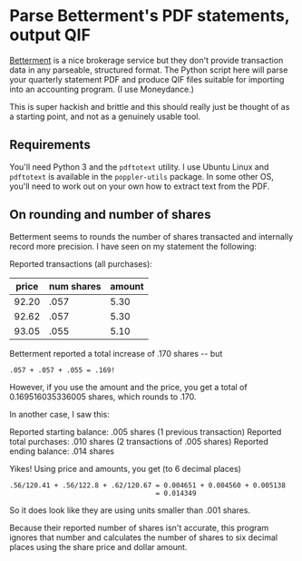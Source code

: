 # Parse Betterment's PDF statements, output QIF

[Betterment](http://betterment.com) is a nice brokerage service but they
don't provide transaction data in any parseable, structured format. The
Python script here will parse your quarterly statement PDF and produce
QIF files suitable for importing into an accounting program. (I use
Moneydance.)

This is super hackish and brittle and this should really just be thought
of as a starting point, and not as a genuinely usable tool. 

## Requirements

You'll need Python 3 and the `pdftotext` utility. I use Ubuntu Linux and
`pdftotext` is available in the `poppler-utils` package. In some other
OS, you'll need to work out on your own how to extract text from the
PDF.

## On rounding and number of shares

Betterment seems to rounds the number of shares transacted and
internally record more precision. I have seen on my statement the
following:

Reported transactions (all purchases):

| price | num shares | amount |
|-------|------------|--------|
| 92.20 |       .057 | 5.30   |
| 92.62 |       .057 | 5.30   |
| 93.05 |       .055 | 5.10   |

Betterment reported a total increase of .170 shares -- but

    .057 + .057 + .055 = .169!

However, if you use the amount and the price, you get a total of
0.169516035336005 shares, which rounds to .170. 

In another case, I saw this:

Reported starting balance: .005 shares (1 previous transaction)
Reported total purchases: .010 shares (2 transactions of .005 shares)
Reported ending balance: .014 shares
 
Yikes! Using price and amounts, you get (to 6 decimal places)

    .56/120.41 + .56/122.8 + .62/120.67 = 0.004651 + 0.004560 + 0.005138 
                                        = 0.014349

So it does look like they are using units smaller than .001 shares.

Because their reported number of shares isn't accurate, this program
ignores that number and calculates the number of shares to six decimal
places using the share price and dollar amount.
